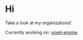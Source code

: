 # Hi

Take a look at my organizations!

Currently working on: [voxel-engine](https://github.com/neelthepatel8/voxel-engine)
